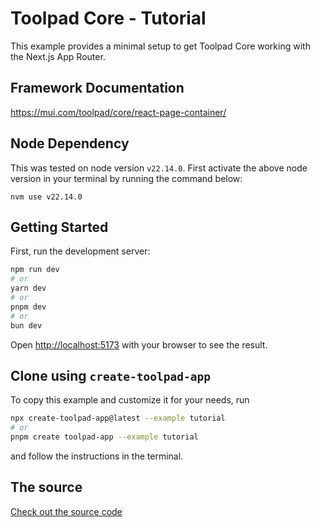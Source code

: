 # Toolpad Core - Tutorial

This example provides a minimal setup to get Toolpad Core working with the Next.js App Router.

## Framework Documentation
https://mui.com/toolpad/core/react-page-container/

## Node Dependency
This was tested on node version `v22.14.0`.
First activate the above node version in your terminal by running the command below:

    nvm use v22.14.0


## Getting Started

First, run the development server:

```bash
npm run dev
# or
yarn dev
# or
pnpm dev
# or
bun dev
```

Open [http://localhost:5173](http://localhost:5173) with your browser to see the result.

## Clone using `create-toolpad-app`

To copy this example and customize it for your needs, run

```bash
npx create-toolpad-app@latest --example tutorial
# or
pnpm create toolpad-app --example tutorial
```

and follow the instructions in the terminal.

## The source

[Check out the source code](https://github.com/mui/toolpad/tree/master/examples/core/tutorial/)
